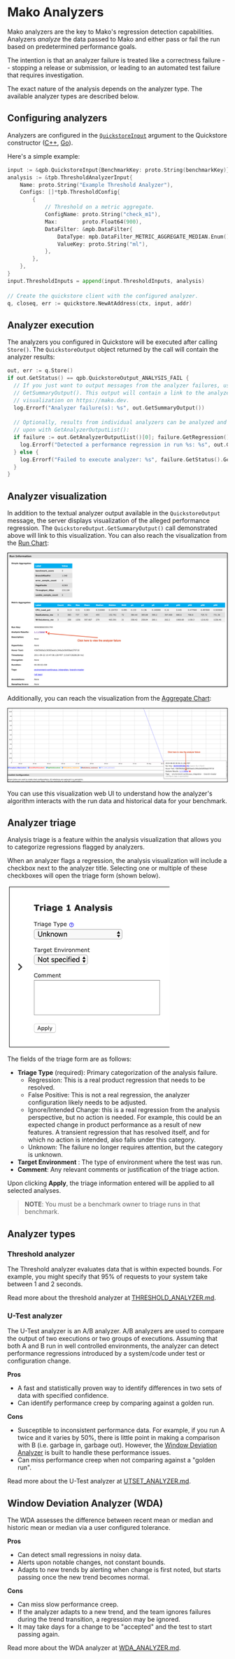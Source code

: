 # Mako Analyzers

Mako analyzers are the key to Mako's regression detection capabilities.
Analyzers _analyze_ the data passed to Mako and either pass or fail the run
based on predetermined performance goals.

The intention is that an analyzer failure is treated like a correctness failure
-- stopping a release or submission, or leading to an automated test failure
that requires investigation.

The exact nature of the analysis depends on the analyzer type. The available
analyzer types are described below.

## Configuring analyzers

Analyzers are configured in the
[`QuickstoreInput`](../helpers/proto/quickstore/quickstore.proto) argument to
the Quickstore constructor ([C++](../helpers/cxx/quickstore/quickstore.h),
[Go](../helpers/go/quickstore/quickstore.go)).

Here's a simple example:

```go
input := &qpb.QuickstoreInput{BenchmarkKey: proto.String(benchmarkKey)}
analysis := &tpb.ThresholdAnalyzerInput{
	Name: proto.String("Example Threshold Analyzer"),
	Configs: []*tpb.ThresholdConfig{
		{
			// Threshold on a metric aggregate.
			ConfigName: proto.String("check_m1"),
			Max:        proto.Float64(900),
			DataFilter: &mpb.DataFilter{
				DataType: mpb.DataFilter_METRIC_AGGREGATE_MEDIAN.Enum(),
				ValueKey: proto.String("ml"),
			},
		},
	},
}
input.ThresholdInputs = append(input.ThresholdInputs, analysis)

// Create the quickstore client with the configured analyzer.
q, closeq, err := quickstore.NewAtAddress(ctx, input, addr)
```

## Analyzer execution

The analyzers you configured in Quickstore will be executed after calling
`Store()`. The `QuickstoreOutput` object returned by the call will contain the
analyzer results:

```go
out, err := q.Store()
if out.GetStatus() == qpb.QuickstoreOutput_ANALYSIS_FAIL {
  // If you just want to output messages from the analyzer failures, use
  // GetSummaryOutput(). This output will contain a link to the analyzer
  // visualization on https://mako.dev.
  log.Errorf("Analyzer failure(s): %s", out.GetSummaryOutput())

  // Optionally, results from individual analyzers can be analyzed and acted
  // upon with GetAnalyzerOutputList():
  if failure := out.GetAnalyzerOutputList()[0]; failure.GetRegression() {
    log.Errorf("Detected a performance regression in run %s: %s", out.GetRunChartLink(), failure.GetOutput())
  } else {
    log.Errorf("Failed to execute analyzer: %s", failure.GetStatus().GetFailMessage())
  }
}
```

## Analyzer visualization

In addition to the textual analyzer output available in the `QuickstoreOutput`
message, the server displays visualization of the alleged performance
regression. The `QuickstoreOutput.GetSummaryOutput()` call demonstrated above
will link to this visualization. You can also reach the visualization from the
[Run Chart](CONCEPTS.md#run-charts):

![Analyzer failure from run chart](./images/analyzer_failure_from_run_chart.png)

Additionally, you can reach the visualization from the
[Aggregate Chart](CONCEPTS.md#aggregate-charts):

![Analyzer failure from aggregate chart](./images/analyzer_failure_from_aggregate_chart.png)

You can use this visualization web UI to understand how the analyzer's algorithm
interacts with the run data and historical data for your benchmark.

## Analyzer triage

Analysis triage is a feature within the analysis visualization that allows you
to categorize regressions flagged by analyzers.

When an analyzer flags a regression, the analysis visualization will include a
checkbox next to the analyzer title. Selecting one or multiple of these
checkboxes will open the triage form (shown below).

![Triage](./images/mako_triage_banner.png)

The fields of the triage form are as follows:

*   __Triage Type__ (required): Primary categorization of the analysis failure.
    *   Regression: This is a real product regression that needs to be resolved.
    *   False Positive: This is not a real regression, the analyzer
        configuration likely needs to be adjusted.
    *   Ignore/Intended Change: this is a real regression from the analysis
        perspective, but no action is needed. For example, this could be an
        expected change in product performance as a result of new features. A
        transient regression that has resolved itself, and for which no action
        is intended, also falls under this category.
    *   Unknown: The failure no longer requires attention, but the category is
        unknown.
*   __Target Environment__ : The type of environment where the test was run.
*   __Comment__: Any relevant comments or justification of the triage action.

Upon clicking __Apply__, the triage information entered will be applied to all
selected analyses.

> **NOTE**: You must be a benchmark owner to triage runs in that benchmark.

## Analyzer types

### Threshold analyzer

The Threshold analyzer evaluates data that is within expected bounds. For
example, you might specify that 95% of requests to your system take between 1
and 2 seconds.

Read more about the threshold analyzer at
[THRESHOLD_ANALYZER.md](THRESHOLD_ANALYZER.md).


### U-Test analyzer

The U-Test analyzer is an A/B analyzer. A/B analyzers are used to compare the output of two executions or two groups of executions. Assuming that both A and B run in well controlled environments, the analyzer can detect performance regressions introduced by a system/code under test or configuration change.

**Pros**

* A fast and statistically proven way to identify differences in two sets of data with specified confidence.
* Can identify performance creep by comparing against a golden run.

**Cons**

* Susceptible to inconsistent performance data. For example, if you run A twice and it varies by 50%, there is little point in making a comparison with B (i.e. garbage in, garbage out). However, the [Window Deviation Analyzer](WDA_ANALYZER.md) is built to handle these performance issues.
* Can miss performance creep when not comparing against a "golden run".

Read more about the U-Test analyzer at [UTSET_ANALYZER.md](UTEST_ANALYZER.md).

## Window Deviation Analyzer (WDA)

The WDA assesses the difference between recent mean or median and historic mean
or median via a user configured tolerance.

**Pros**

* Can detect small regressions in noisy data.
* Alerts upon notable changes, not constant bounds.
* Adapts to new trends by alerting when change is first noted, but starts passing once the new trend becomes normal.

**Cons**

* Can miss slow performance creep.
* If the analyzer adapts to a new trend, and the team ignores failures during the trend transition, a regression may be ignored.
* It may take days for a change to be "accepted" and the test to start passing again.

Read more about the WDA analyzer at [WDA_ANALYZER.md](WDA_ANALYZER.md).
